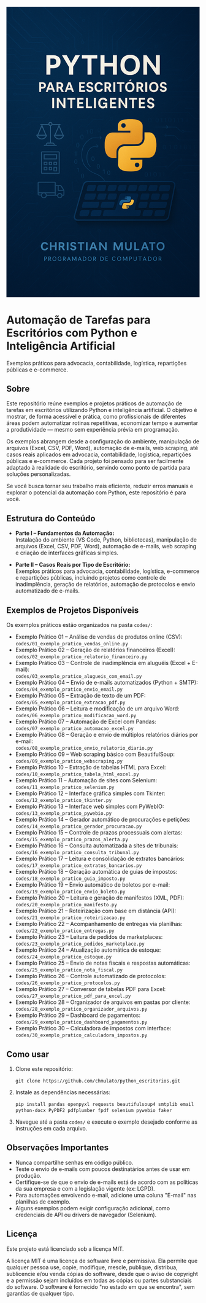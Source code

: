 ![Capa do livro Python para Escritórios Inteligentes](images/capa.png)

# Automação de Tarefas para Escritórios com Python e Inteligência Artificial

Exemplos práticos para advocacia, contabilidade, logística, repartições públicas e e-commerce.

## Sobre

Este repositório reúne exemplos e projetos práticos de automação de tarefas em escritórios utilizando Python e inteligência artificial. O objetivo é mostrar, de forma acessível e prática, como profissionais de diferentes áreas podem automatizar rotinas repetitivas, economizar tempo e aumentar a produtividade — mesmo sem experiência prévia em programação.

Os exemplos abrangem desde a configuração do ambiente, manipulação de arquivos (Excel, CSV, PDF, Word), automação de e-mails, web scraping, até casos reais aplicados em advocacia, contabilidade, logística, repartições públicas e e-commerce. Cada projeto foi pensado para ser facilmente adaptado à realidade do escritório, servindo como ponto de partida para soluções personalizadas.

Se você busca tornar seu trabalho mais eficiente, reduzir erros manuais e explorar o potencial da automação com Python, este repositório é para você.

## Estrutura do Conteúdo

- **Parte I – Fundamentos da Automação:**  
  Instalação do ambiente (VS Code, Python, bibliotecas), manipulação de arquivos (Excel, CSV, PDF, Word), automação de e-mails, web scraping e criação de interfaces gráficas simples.

- **Parte II – Casos Reais por Tipo de Escritório:**  
  Exemplos práticos para advocacia, contabilidade, logística, e-commerce e repartições públicas, incluindo projetos como controle de inadimplência, geração de relatórios, automação de protocolos e envio automatizado de e-mails.

## Exemplos de Projetos Disponíveis

Os exemplos práticos estão organizados na pasta `codes/`:

- Exemplo Prático 01 – Análise de vendas de produtos online (CSV):  
  `codes/01_exemplo_pratico_vendas_online.py`
- Exemplo Prático 02 – Geração de relatórios financeiros (Excel):  
  `codes/02_exemplo_pratico_relatorio_financeiro.py`
- Exemplo Prático 03 – Controle de inadimplência em aluguéis (Excel + E-mail):  
  `codes/03_exemplo_pratico_alugueis_com_email.py`
- Exemplo Prático 04 – Envio de e-mails automatizados (Python + SMTP):  
  `codes/04_exemplo_pratico_envio_email.py`
- Exemplo Prático 05 – Extração de texto de um PDF:  
  `codes/05_exemplo_pratico_extracao_pdf.py`
- Exemplo Prático 06 – Leitura e modificação de um arquivo Word:  
  `codes/06_exemplo_pratico_modificacao_word.py`
- Exemplo Prático 07 – Automação de Excel com Pandas:  
  `codes/07_exemplo_pratico_automacao_excel.py`
- Exemplo Prático 08 – Geração e envio de múltiplos relatórios diários por e-mail:  
  `codes/08_exemplo_pratico_envio_relatorio_diario.py`
- Exemplo Prático 09 – Web scraping básico com BeautifulSoup:  
  `codes/09_exemplo_pratico_webscraping.py`
- Exemplo Prático 10 – Extração de tabelas HTML para Excel:  
  `codes/10_exemplo_pratico_tabela_html_excel.py`
- Exemplo Prático 11 – Automação de sites com Selenium:  
  `codes/11_exemplo_pratico_selenium.py`
- Exemplo Prático 12 – Interface gráfica simples com Tkinter:  
  `codes/12_exemplo_pratico_tkinter.py`
- Exemplo Prático 13 – Interface web simples com PyWebIO:  
  `codes/13_exemplo_pratico_pywebio.py`
- Exemplo Prático 14 – Gerador automático de procurações e petições:  
  `codes/14_exemplo_pratico_gerador_procuracao.py`
- Exemplo Prático 15 – Controle de prazos processuais com alertas:  
  `codes/15_exemplo_pratico_prazos_alerta.py`
- Exemplo Prático 16 – Consulta automatizada a sites de tribunais:  
  `codes/16_exemplo_pratico_consulta_tribunal.py`
- Exemplo Prático 17 – Leitura e consolidação de extratos bancários:  
  `codes/17_exemplo_pratico_extratos_bancarios.py`
- Exemplo Prático 18 – Geração automática de guias de impostos:  
  `codes/18_exemplo_pratico_guia_imposto.py`
- Exemplo Prático 19 – Envio automático de boletos por e-mail:  
  `codes/19_exemplo_pratico_envio_boleto.py`
- Exemplo Prático 20 – Leitura e geração de manifestos (XML, PDF):  
  `codes/20_exemplo_pratico_manifesto.py`
- Exemplo Prático 21 – Roteirização com base em distância (API):  
  `codes/21_exemplo_pratico_roteirizacao.py`
- Exemplo Prático 22 – Acompanhamento de entregas via planilhas:  
  `codes/22_exemplo_pratico_entregas.py`
- Exemplo Prático 23 – Leitura de pedidos de marketplaces:  
  `codes/23_exemplo_pratico_pedidos_marketplace.py`
- Exemplo Prático 24 – Atualização automática de estoque:  
  `codes/24_exemplo_pratico_estoque.py`
- Exemplo Prático 25 – Envio de notas fiscais e respostas automáticas:  
  `codes/25_exemplo_pratico_nota_fiscal.py`
- Exemplo Prático 26 – Controle automatizado de protocolos:  
  `codes/26_exemplo_pratico_protocolos.py`
- Exemplo Prático 27 – Conversor de tabelas PDF para Excel:  
  `codes/27_exemplo_pratico_pdf_para_excel.py`
- Exemplo Prático 28 – Organizador de arquivos em pastas por cliente:  
  `codes/28_exemplo_pratico_organizador_arquivos.py`
- Exemplo Prático 29 – Dashboard de pagamentos:  
  `codes/29_exemplo_pratico_dashboard_pagamentos.py`
- Exemplo Prático 30 – Calculadora de impostos com interface:  
  `codes/30_exemplo_pratico_calculadora_impostos.py`

## Como usar

1. Clone este repositório:
   ```
   git clone https://github.com/chmulato/python_escritorios.git
   ```
2. Instale as dependências necessárias:
   ```
   pip install pandas openpyxl requests beautifulsoup4 smtplib email python-docx PyPDF2 pdfplumber fpdf selenium pywebio faker
   ```
3. Navegue até a pasta `codes/` e execute o exemplo desejado conforme as instruções em cada arquivo.

## Observações Importantes

- Nunca compartilhe senhas em código público.
- Teste o envio de e-mails com poucos destinatários antes de usar em produção.
- Certifique-se de que o envio de e-mails está de acordo com as políticas da sua empresa e com a legislação vigente (ex: LGPD).
- Para automações envolvendo e-mail, adicione uma coluna "E-mail" nas planilhas de exemplo.
- Alguns exemplos podem exigir configuração adicional, como credenciais de API ou drivers de navegador (Selenium).

## Licença

Este projeto está licenciado sob a licença MIT.

A licença MIT é uma licença de software livre e permissiva. Ela permite que qualquer pessoa use, copie, modifique, mescle, publique, distribua, sublicencie e/ou venda cópias do software, desde que o aviso de copyright e a permissão sejam incluídos em todas as cópias ou partes substanciais do software. O software é fornecido "no estado em que se encontra", sem garantias de qualquer tipo.